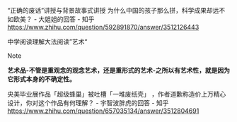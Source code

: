 
“正确的废话”讲授与背景故事式讲授
为什么中国的孩子那么拼，科学成果却远不如欧美？ - 大姐姐的回答 - 知乎
https://www.zhihu.com/question/592891870/answer/3512126443

中学阅读理解大法阅读”艺术“

> [!NOTE] 
>**艺术品-不管是重观念的观念艺术，还是重形式的艺术-之所以有艺术性，就是因为它形式本身的不确定性。**

央美毕业展作品「超级蜂巢」被吐槽「一堆废纸壳」 ，作者道歉称造价上万精心设计，你对这个作品有何理解？ - 宇智波胖虎的回答 - 知乎
https://www.zhihu.com/question/657035134/answer/3512804691